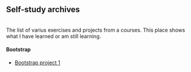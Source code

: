 <h2> Self-study archives </h2> <br>
The list of varius exercises and projects from a courses. This place shows what I have learned or am still learning. 

<h4>Bootstrap</h4>
<ul>
  <li><a href="https://github.com/EmiliaPrzybylek/SelfStudy-Bootstrap_project_1">Bootstrap project 1</li>
</ul>
